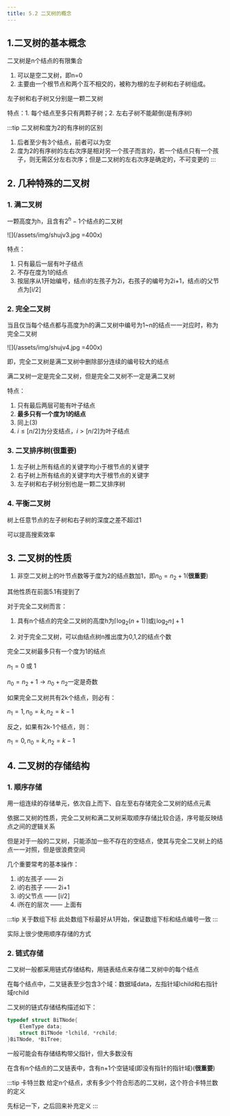 ```yaml
---
title: 5.2 二叉树的概念
---
```


## 1.二叉树的基本概念

二叉树是n个结点的有限集合

1. 可以是空二叉树，即n=0
2. 主要由一个根节点和两个互不相交的，被称为根的左子树和右子树组成。

左子树和右子树又分别是一颗二叉树

特点：1. 每个结点至多只有两颗子树；2. 左右子树不能颠倒(是有序树)

:::tip 二叉树和度为2的有序树的区别
1. 后者至少有3个结点，前者可以为空
2. 度为2的有序树的左右次序是相对另一个孩子而言的，若一个结点只有一个孩子，则无需区分左右次序；但是二叉树的左右次序是确定的，不可变更的
:::

## 2. 几种特殊的二叉树


### 1. 满二叉树
一颗高度为h，且含有$2^h-1$个结点的二叉树

![](/assets/img/shujv3.jpg =400x)

特点：
1. 只有最后一层有叶子结点
2. 不存在度为1的结点
3. 按层序从1开始编号，结点i的左孩子为2i，右孩子的编号为2i+1，结点i的父节点为[i/2]

### 2. 完全二叉树
当且仅当每个结点都与高度为h的满二叉树中编号为1~n的结点一一对应时，称为完全二叉树

![](/assets/img/shujv4.jpg =400x)

即，完全二叉树是满二叉树中删除部分连续的编号较大的结点

满二叉树一定是完全二叉树，但是完全二叉树不一定是满二叉树

特点：
1. 只有最后两层可能有叶子结点
2. **最多只有一个度为1的结点**
3. 同上(3)
4. $i\leq[n/2]$为分支结点，$i>[n/2]$为叶子结点

### 3. 二叉排序树(很重要)
1. 左子树上所有结点的关键字均小于根节点的关键字
2. 右子树上所有结点的关键字均大于根节点的关键字
3. 左子树和右子树分别也是一颗二叉排序树

### 4. 平衡二叉树
树上任意节点的左子树和右子树的深度之差不超过1

可以提高搜索效率

## 3. 二叉树的性质

1. 非空二叉树上的叶节点数等于度为2的结点数加1，即$n_0=n_2+1$(**很重要**)




其他性质在前面5.1有提到了

对于完全二叉树而言：
1. 具有n个结点的完全二叉树的高度h为$\lceil \log_2(n+1)\rceil$或$\lfloor \log_2n\rfloor+1$

2. 对于完全二叉树，可以由结点树n推出度为0,1,2的结点个数

完全二叉树最多只有一个度为1的结点

$n_1=0\text{ 或 }1$

$n_0=n_2+1 \to n_0+ n_2 \text{一定是奇数}$

如果完全二叉树共有2k个结点，则必有：

$n_1=1,n_0=k,n_2=k-1$

反之，如果有2k-1个结点，则：

$n_1=0,n_0=k,n_2=k-1$

## 4. 二叉树的存储结构

### 1. 顺序存储

用一组连续的存储单元，依次自上而下、自左至右存储完全二叉树的结点元素

依据二叉树的性质，完全二叉树和满二叉树采取顺序存储比较合适，序号能反映结点之间的逻辑关系

但是对于一般的二叉树，只能添加一些不存在的空结点，使其与完全二叉树上的结点一一对照，但是很浪费空间

几个重要常考的基本操作：
1. i的左孩子 —— 2i
2. i的右孩子 —— 2i+1
3. i的父节点 —— [i/2]
4. i所在的层次 —— 上面有

:::tip 关于数组下标
此处数组下标最好从1开始，保证数组下标和结点编号一致
:::

实际上很少使用顺序存储的方式

### 2. 链式存储

二叉树一般都采用链式存储结构，用链表结点来存储二叉树中的每个结点

在每个结点中，二叉链表至少包含3个域：数据域data，左指针域lchild和右指针域rchild

二叉树的链式存储结构描述如下：

```c++
typedef struct BiTNode{
    ElemType data;
    struct BiTNode *lchild, *rchild;
}BiTNode, *BiTree;
```

一般可能会有存储结构带父指针，但大多数没有

在含有n个结点的二叉链表中，含有n+1个空链域(即没有指针的指针域)(**很重要**)

:::tip 卡特兰数
给定n个结点，求有多少个符合形态的二叉树，这个符合卡特兰数的定义

先标记一下，之后回来补充定义
:::










